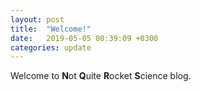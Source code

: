 ```yaml
---
layout: post
title:  "Welcome!"
date:   2019-05-05 00:39:09 +0300
categories: update
---
```

Welcome to **N**ot **Q**uite **R**ocket **S**cience blog.
